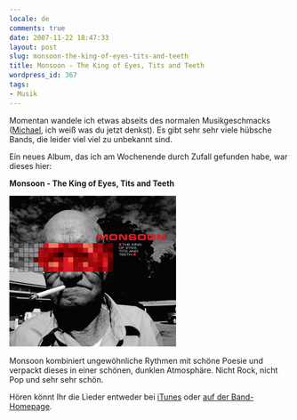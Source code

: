 ```yaml
---
locale: de
comments: true
date: 2007-11-22 18:47:33
layout: post
slug: monsoon-the-king-of-eyes-tits-and-teeth
title: Monsoon - The King of Eyes, Tits and Teeth
wordpress_id: 367
tags:
- Musik
---
```


Momentan wandele ich etwas abseits des normalen Musikgeschmacks
([Michael](http://mosterme.blog.de/), ich weiß was du jetzt denkst). Es gibt
sehr sehr viele hübsche Bands, die leider viel viel zu unbekannt sind.

Ein neues Album, das ich am Wochenende durch Zufall gefunden habe, war dieses
hier:

**Monsoon - The King of Eyes, Tits and Teeth**

[![monsoon](/images/2007-11-22-monsoon-the-king-of-eyes-tits-and-teeth/monsoon_cover4.jpg)](http://www.monsoon.be/v2/media.html)

Monsoon kombiniert ungewöhnliche Rythmen mit schöne Poesie und verpackt dieses
in einer schönen, dunklen Atmosphäre. Nicht Rock, nicht Pop und sehr sehr
schön.

Hören könnt Ihr die Lieder entweder bei [iTunes](http://phobos.apple.com/WebObjects/MZStore.woa/wa/viewAlbum?i=267302622&id=267301375&s=143443)
oder [auf der Band-Homepage](http://www.monsoon.be/v2/media.html).
